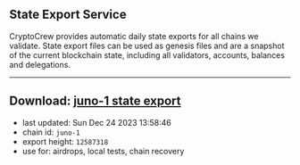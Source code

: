 ## State Export Service
CryptoCrew provides automatic daily state exports for all chains we validate. State export files can be used as genesis files and are a snapshot of the current blockchain state, including all validators, accounts, balances and delegations.

---
**Download: [juno-1 state export](https://dl.ccvalidators.com/SERVICE/juno/juno-1_export_12587318.json)**
---

- last updated: Sun Dec 24 2023 13:58:46
- chain id: `juno-1`
- export height: `12587318`
- use for: airdrops, local tests, chain recovery
